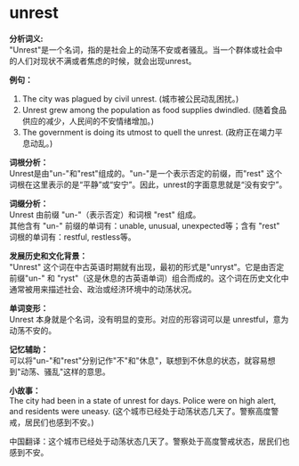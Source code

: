 # unrest

**分析词义:**  
"Unrest"是一个名词，指的是社会上的动荡不安或者骚乱。当一个群体或社会中的人们对现状不满或者焦虑的时候，就会出现unrest。

  

**例句：**

  

1.  The city was plagued by civil unrest. (城市被公民动乱困扰。)
2.  Unrest grew among the population as food supplies dwindled. (随着食品供应的减少，人民间的不安情绪增加。)
3.  The government is doing its utmost to quell the unrest. (政府正在竭力平息动乱。)

  

**词根分析：**  
Unrest是由"un-"和"rest"组成的。"un-"是一个表示否定的前缀，而"rest" 这个词根在这里表示的是“平静”或“安宁”。因此，unrest的字面意思就是“没有安宁”。

  

**词缀分析：**  
Unrest 由前缀 "un-"（表示否定）和词根 "rest" 组成。  
其他含有 "un-" 前缀的单词有：unable, unusual, unexpected等；含有 "rest" 词根的单词有：restful, restless等。

  

**发展历史和文化背景：**  
"Unrest" 这个词在中古英语时期就有出现，最初的形式是"unryst"。它是由否定前缀"un-" 和 "ryst"（这是休息的古英语单词）组合而成的。这个词在历史文化中通常被用来描述社会、政治或经济环境中的动荡状况。

  

**单词变形：**  
Unrest 本身就是个名词，没有明显的变形。对应的形容词可以是 unrestful，意为动荡不安的。

  

**记忆辅助：**  
可以将"un-"和"rest"分别记作"不"和"休息"，联想到不休息的状态，就容易想到"动荡、骚乱"这样的意思。

  

**小故事：**  
The city had been in a state of unrest for days. Police were on high alert, and residents were uneasy. (这个城市已经处于动荡状态几天了。警察高度警戒，居民们也感到不安。)

  

中国翻译：这个城市已经处于动荡状态几天了。警察处于高度警戒状态，居民们也感到不安。
